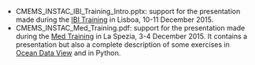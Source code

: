 * CMEMS_INSTAC_IBI_Training_Intro.pptx: support for the presentation made during the [IBI Training](http://marine.copernicus.eu/web/99-next-sessions.php?item=2577) in Lisboa, 10-11 December 2015.
* CMEMS_INSTAC_Med_Training.pdf: support for the presentation made during the [Med Training](http://marine.copernicus.eu/web/99-next-sessions.php?item=2576) in La Spezia, 3-4 December 2015. It contains a presentation but also a complete description of some exercises in [Ocean Data View](https://odv.awi.de/) and in Python.
